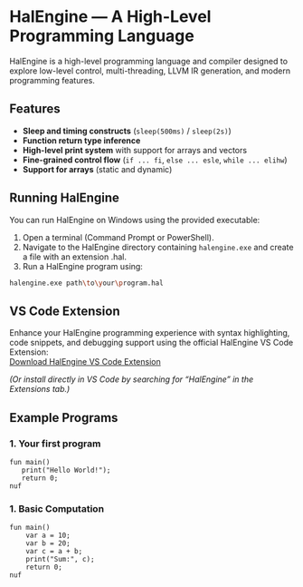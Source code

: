 # HalEngine — A High-Level Programming Language

HalEngine is a high-level programming language and compiler designed to explore low-level control, multi-threading, LLVM IR generation, and modern programming features.

## Features

- **Sleep and timing constructs** (`sleep(500ms)` / `sleep(2s)`)
- **Function return type inference**
- **High-level print system** with support for arrays and vectors
- **Fine-grained control flow** (`if ... fi`, `else ... esle`, `while ... elihw`)
- **Support for arrays** (static and dynamic)

## Running HalEngine

You can run HalEngine on Windows using the provided executable:

1. Open a terminal (Command Prompt or PowerShell).
2. Navigate to the HalEngine directory containing `halengine.exe` and create a file with an extension .hal.
3. Run a HalEngine program using:
```bash
halengine.exe path\to\your\program.hal
```
## VS Code Extension

Enhance your HalEngine programming experience with syntax highlighting, code snippets, and debugging support using the official HalEngine VS Code Extension:  
[Download HalEngine VS Code Extension](https://marketplace.visualstudio.com/items?itemName=reshmahegde.halengine)  

*(Or install directly in VS Code by searching for “HalEngine” in the Extensions tab.)*



## Example Programs

### 1. Your first program
```hal
fun main()
   print("Hello World!");
   return 0;
nuf
```

### 1. Basic Computation
```hal
fun main()
    var a = 10;
    var b = 20;
    var c = a + b;
    print("Sum:", c);
    return 0;
nuf





